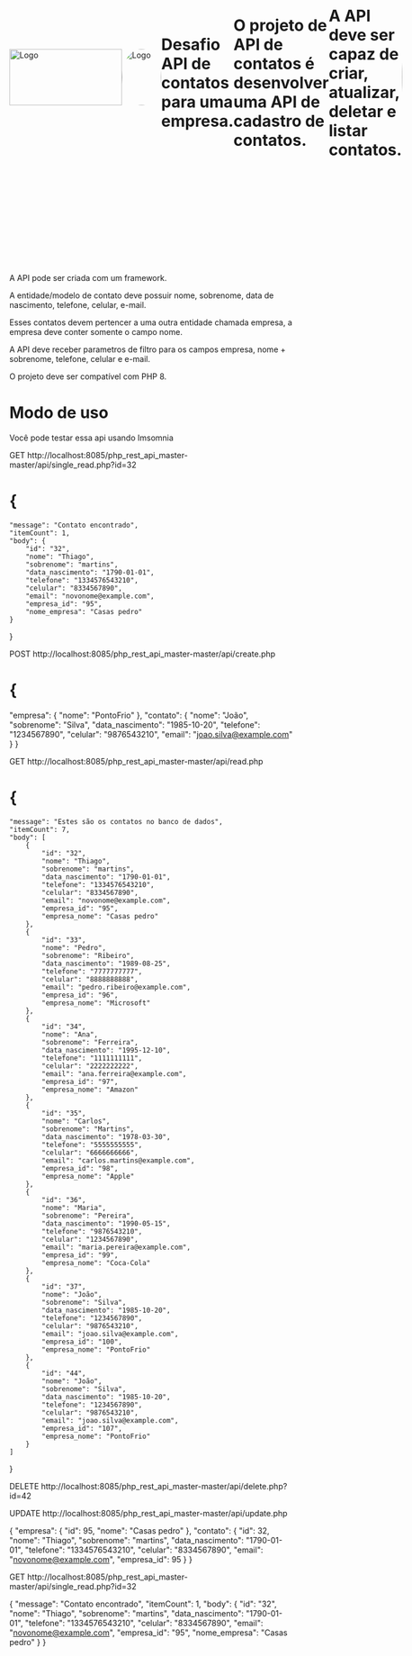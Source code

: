
<div style="display: flex; align-items: center;">
  <img src="https://github.com/abraao69/ApiRestful-teste/blob/main/logo.png" alt="Logo" width="200" height="100">
<img src="https://github.com/abraao69/abraao69-portfolio-abraao/blob/master/testinho/portfolio/1679067787215.jpeg" alt="Logo" width="70" height="100" style="border-radius: 100%;">
<br><br>

# Desafio API de contatos para uma empresa.
# O projeto de API de contatos é desenvolver uma API de cadastro de contatos. 
# A API deve ser capaz de criar, atualizar, deletar e listar contatos.


<img src="https://github.com/abraao69/Api-Contato-PHP/blob/main/testinho/php_rest_api_master-master/screen.jpeg" alt="Logo" width="900" height="600" style="border-radius: 100%;">
</div>
<br><br>

A API pode ser criada com um framework.

A entidade/modelo de contato deve possuir nome, sobrenome, data de nascimento, telefone, celular, e-mail.

Esses contatos devem pertencer a uma outra entidade chamada empresa, a empresa deve conter somente o campo nome.

A API deve receber parametros de filtro para os campos empresa, nome + sobrenome, telefone, celular e e-mail.

O projeto deve ser compatível com PHP 8.

# Modo de uso 

Você pode testar essa api usando Imsomnia

 GET http://localhost:8085/php_rest_api_master-master/api/single_read.php?id=32

# {
	"message": "Contato encontrado",
	"itemCount": 1,
	"body": {
		"id": "32",
		"nome": "Thiago",
		"sobrenome": "martins",
		"data_nascimento": "1790-01-01",
		"telefone": "1334576543210",
		"celular": "8334567890",
		"email": "novonome@example.com",
		"empresa_id": "95",
		"nome_empresa": "Casas pedro"
	}
}

 POST http://localhost:8085/php_rest_api_master-master/api/create.php

# {
  "empresa": {
    "nome": "PontoFrio"
  },
  "contato": {
    "nome": "João",
    "sobrenome": "Silva",
    "data_nascimento": "1985-10-20",
    "telefone": "1234567890",
    "celular": "9876543210",
    "email": "joao.silva@example.com"
  }
}

GET http://localhost:8085/php_rest_api_master-master/api/read.php

# {
	"message": "Estes são os contatos no banco de dados",
	"itemCount": 7,
	"body": [
		{
			"id": "32",
			"nome": "Thiago",
			"sobrenome": "martins",
			"data_nascimento": "1790-01-01",
			"telefone": "1334576543210",
			"celular": "8334567890",
			"email": "novonome@example.com",
			"empresa_id": "95",
			"empresa_nome": "Casas pedro"
		},
		{
			"id": "33",
			"nome": "Pedro",
			"sobrenome": "Ribeiro",
			"data_nascimento": "1989-08-25",
			"telefone": "7777777777",
			"celular": "8888888888",
			"email": "pedro.ribeiro@example.com",
			"empresa_id": "96",
			"empresa_nome": "Microsoft"
		},
		{
			"id": "34",
			"nome": "Ana",
			"sobrenome": "Ferreira",
			"data_nascimento": "1995-12-10",
			"telefone": "1111111111",
			"celular": "2222222222",
			"email": "ana.ferreira@example.com",
			"empresa_id": "97",
			"empresa_nome": "Amazon"
		},
		{
			"id": "35",
			"nome": "Carlos",
			"sobrenome": "Martins",
			"data_nascimento": "1978-03-30",
			"telefone": "5555555555",
			"celular": "6666666666",
			"email": "carlos.martins@example.com",
			"empresa_id": "98",
			"empresa_nome": "Apple"
		},
		{
			"id": "36",
			"nome": "Maria",
			"sobrenome": "Pereira",
			"data_nascimento": "1990-05-15",
			"telefone": "9876543210",
			"celular": "1234567890",
			"email": "maria.pereira@example.com",
			"empresa_id": "99",
			"empresa_nome": "Coca-Cola"
		},
		{
			"id": "37",
			"nome": "João",
			"sobrenome": "Silva",
			"data_nascimento": "1985-10-20",
			"telefone": "1234567890",
			"celular": "9876543210",
			"email": "joao.silva@example.com",
			"empresa_id": "100",
			"empresa_nome": "PontoFrio"
		},
		{
			"id": "44",
			"nome": "João",
			"sobrenome": "Silva",
			"data_nascimento": "1985-10-20",
			"telefone": "1234567890",
			"celular": "9876543210",
			"email": "joao.silva@example.com",
			"empresa_id": "107",
			"empresa_nome": "PontoFrio"
		}
	]
}

 DELETE http://localhost:8085/php_rest_api_master-master/api/delete.php?id=42

 UPDATE http://localhost:8085/php_rest_api_master-master/api/update.php

{
  "empresa": {
    "id": 95,
    "nome": "Casas pedro"
  },
  "contato": {
    "id": 32,
    "nome": "Thiago",
    "sobrenome": "martins",
    "data_nascimento": "1790-01-01",
    "telefone": "1334576543210",
    "celular": "8334567890",
    "email": "novonome@example.com",
    "empresa_id": 95
  }
}


 GET http://localhost:8085/php_rest_api_master-master/api/single_read.php?id=32

{
	"message": "Contato encontrado",
	"itemCount": 1,
	"body": {
		"id": "32",
		"nome": "Thiago",
		"sobrenome": "martins",
		"data_nascimento": "1790-01-01",
		"telefone": "1334576543210",
		"celular": "8334567890",
		"email": "novonome@example.com",
		"empresa_id": "95",
		"nome_empresa": "Casas pedro"
	}
}
